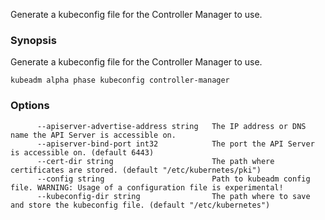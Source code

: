 
Generate a kubeconfig file for the Controller Manager to use.

### Synopsis


Generate a kubeconfig file for the Controller Manager to use.

```
kubeadm alpha phase kubeconfig controller-manager
```

### Options

```
      --apiserver-advertise-address string   The IP address or DNS name the API Server is accessible on.
      --apiserver-bind-port int32            The port the API Server is accessible on. (default 6443)
      --cert-dir string                      The path where certificates are stored. (default "/etc/kubernetes/pki")
      --config string                        Path to kubeadm config file. WARNING: Usage of a configuration file is experimental!
      --kubeconfig-dir string                The path where to save and store the kubeconfig file. (default "/etc/kubernetes")
```

